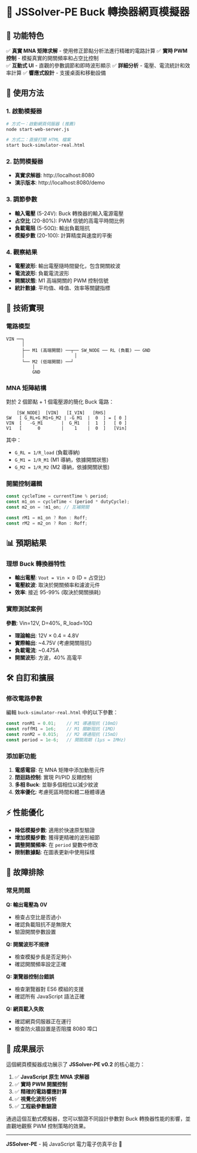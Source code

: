# 🔌 JSSolver-PE Buck 轉換器網頁模擬器

## 🎯 功能特色

✅ **真實 MNA 矩陣求解** - 使用修正節點分析法進行精確的電路計算
✅ **實時 PWM 控制** - 模擬真實的開關頻率和占空比控制  
✅ **互動式 UI** - 直觀的參數調節和即時波形顯示
✅ **詳細分析** - 電壓、電流統計和效率計算
✅ **響應式設計** - 支援桌面和移動設備

## 🚀 使用方法

### 1. 啟動模擬器

```bash
# 方式一：啟動網頁伺服器 (推薦)
node start-web-server.js

# 方式二：直接打開 HTML 檔案
start buck-simulator-real.html
```

### 2. 訪問模擬器

- **真實求解器**: http://localhost:8080
- **演示版本**: http://localhost:8080/demo

### 3. 調節參數

- **輸入電壓** (5-24V): Buck 轉換器的輸入電源電壓
- **占空比** (20-80%): PWM 信號的高電平時間比例
- **負載電阻** (5-50Ω): 輸出負載阻抗
- **模擬步數** (20-100): 計算精度與速度的平衡

### 4. 觀察結果

- **電壓波形**: 輸出電壓隨時間變化，包含開關紋波
- **電流波形**: 負載電流波形
- **開關狀態**: M1 高端開關的 PWM 控制信號
- **統計數據**: 平均值、峰值、效率等關鍵指標

## 🔬 技術實現

### 電路模型

```
VIN ──┐
      │
      ├── M1 (高端開關) ──┬── SW_NODE ── RL (負載) ── GND
      │                   │
      └── M2 (低端開關) ──┘
          │
          GND
```

### MNA 矩陣結構

對於 2 個節點 + 1 個電壓源的簡化 Buck 電路：

```
    [SW_NODE]  [VIN]   [I_VIN]   [RHS]
SW   [ G_RL+G_M1+G_M2 | -G_M1  |  0  ] = [ 0 ]
VIN  [   -G_M1       |  G_M1   |  1  ]   [ 0 ]
V1   [      0        |    1    |  0  ]   [Vin]
```

其中：
- `G_RL = 1/R_load` (負載導納)
- `G_M1 = 1/R_M1` (M1 導納，依據開關狀態)
- `G_M2 = 1/R_M2` (M2 導納，依據開關狀態)

### 開關控制邏輯

```javascript
const cycleTime = currentTime % period;
const m1_on = cycleTime < (period * dutyCycle);
const m2_on = !m1_on; // 互補開關

const rM1 = m1_on ? Ron : Roff;
const rM2 = m2_on ? Ron : Roff;
```

## 📊 預期結果

### 理想 Buck 轉換器特性

- **輸出電壓**: `Vout = Vin × D` (D = 占空比)
- **電壓紋波**: 取決於開關頻率和濾波元件  
- **效率**: 接近 95-99% (取決於開關損耗)

### 實際測試案例

**參數**: Vin=12V, D=40%, R_load=10Ω
- **理論輸出**: 12V × 0.4 = 4.8V
- **實際輸出**: ~4.75V (考慮開關阻抗)
- **負載電流**: ~0.475A
- **開關波形**: 方波，40% 高電平

## 🛠️ 自訂和擴展

### 修改電路參數

編輯 `buck-simulator-real.html` 中的以下參數：

```javascript
const ronM1 = 0.01;    // M1 導通阻抗 (10mΩ)
const roffM1 = 1e6;    // M1 關斷阻抗 (1MΩ)
const ronM2 = 0.015;   // M2 導通阻抗 (15mΩ)
const period = 1e-6;   // 開關周期 (1μs = 1MHz)
```

### 添加新功能

1. **電感電容**: 在 MNA 矩陣中添加動態元件
2. **閉迴路控制**: 實現 PI/PID 反饋控制
3. **多相 Buck**: 並聯多個相位以減少紋波
4. **效率優化**: 考慮死區時間和體二極體導通

## ⚡ 性能優化

- **降低模擬步數**: 適用於快速原型驗證
- **增加模擬步數**: 獲得更精確的波形細節
- **調整開關頻率**: 在 `period` 變數中修改
- **限制數據點**: 在圖表更新中使用採樣

## 🔧 故障排除

### 常見問題

**Q: 輸出電壓為 0V**
- 檢查占空比是否過小
- 確認負載阻抗不是無限大
- 驗證開關參數設置

**Q: 開關波形不規律** 
- 檢查模擬步長是否足夠小
- 確認開關頻率設定正確

**Q: 瀏覽器控制台錯誤**
- 檢查瀏覽器對 ES6 模組的支援
- 確認所有 JavaScript 語法正確

**Q: 網頁載入失敗**
- 確認網頁伺服器正在運行
- 檢查防火牆設置是否阻擋 8080 埠口

## 🎉 成果展示

這個網頁模擬器成功展示了 **JSSolver-PE v0.2** 的核心能力：

1. ✅ **JavaScript 原生 MNA 求解器**
2. ✅ **實時 PWM 開關控制**  
3. ✅ **精確的電路響應計算**
4. ✅ **視覺化波形分析**
5. ✅ **工程級參數驗證**

通過這個互動式模擬器，您可以驗證不同設計參數對 Buck 轉換器性能的影響，並直觀地觀察 PWM 控制策略的效果。

---

**JSSolver-PE** - 純 JavaScript 電力電子仿真平台 🚀